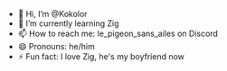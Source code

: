 - 👋 Hi, I’m @Kokolor
- 🌱 I’m currently learning Zig
- 📫 How to reach me: le_pigeon_sans_ailes on Discord
- 😄 Pronouns: he/him
- ⚡ Fun fact: I love Zig, he's my boyfriend now

<!---
Kokolor/Kokolor is a ✨ special ✨ repository because its `README.md` (this file) appears on your GitHub profile.
You can click the Preview link to take a look at your changes.
--->
